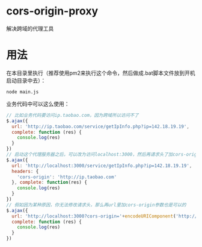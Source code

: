 # cors-origin-proxy
解决跨域的代理工具

# 用法
在本目录里执行（推荐使用pm2来执行这个命令，然后做成.bat脚本文件放到开机启动目录中去）：
```
node main.js
```
业务代码中可以这么使用：
```javascript
// 比如业务代码要访问ip.taobao.com，因为跨域所以访问不了
$.ajax({
  url: 'http://ip.taobao.com/service/getIpInfo.php?ip=142.18.19.19',
  complete: function (res) {
    console.log(res)
  }
})
// 启动这个代理服务器之后，可以改为访问localhost:3000，然后再请求头了加cors-origin字段（你要访问的实际域名）即可
$.ajax({
  url: 'http://localhost:3000/service/getIpInfo.php?ip=142.18.19.19',
  headers: {
    'cors-origin': 'http://ip.taobao.com'
  }, complete: function(res) {
    console.log(res)
  }
})
// 假如因为某种原因，你无法修改请求头，那么再url里加cors-origin参数也是可以的
$.ajax({
  url: 'http://localhost:3000?cors-origin='+encodeURIComponent('http://ip.taobao.com/service/getIpInfo.php?ip=142.18.19.19'),
  complete: function (res) {
    console.log(res)
  }
})
```